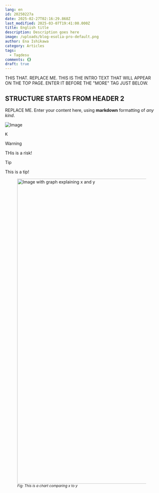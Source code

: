 ```yaml
---
lang: en
id: 20250227a
date: 2025-02-27T02:16:29.868Z
last_modified: 2025-03-07T19:41:00.000Z
title: English title
description: Description goes here
image: /uploads/blog-esolia-pro-default.png
author: Ena Ishikawa
category: Articles
tags:
  - Tagdesu
comments: {}
draft: true
---
```

THIS THAT. REPLACE ME. THIS IS THE INTRO TEXT THAT WILL APPEAR ON THE TOP PAGE. ENTER IT BEFORE THE "MORE" TAG JUST BELOW. 

<!--more-->

## STRUCTURE STARTS FROM HEADER 2
REPLACE ME. Enter your content here, using **markdown** formatting of _any kind_.

![Image](/uploads/20180416a-telework-01.png)

<kbd>K</kbd>

> [!WARNING]
> THis is a risk!

> [!TIP]
> This is a tip!

<figure class="">
  <img class="" alt="Image with graph explaining x and y" src="/uploads/20180416a-telework-01.png" width="1000px" transform-images="avif webp png jpeg 1000@2">
  <figcaption><small><em>Fig: This is a chart comparing x to y</em></small></figcaption>
</figure>

